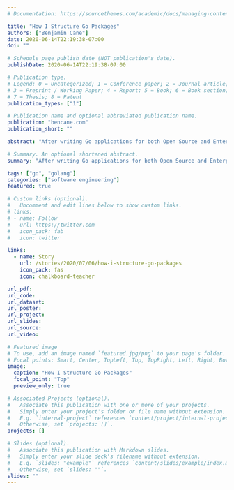 ```yaml
---
# Documentation: https://sourcethemes.com/academic/docs/managing-content/

title: "How I Structure Go Packages"
authors: ["Benjamin Cane"]
date: 2020-06-14T22:19:38-07:00
doi: ""

# Schedule page publish date (NOT publication's date).
publishDate: 2020-06-14T22:19:38-07:00

# Publication type.
# Legend: 0 = Uncategorized; 1 = Conference paper; 2 = Journal article;
# 3 = Preprint / Working Paper; 4 = Report; 5 = Book; 6 = Book section;
# 7 = Thesis; 8 = Patent
publication_types: ["1"]

# Publication name and optional abbreviated publication name.
publication: "bencane.com"
publication_short: ""

abstract: "After writing Go applications for both Open Source and Enterprise use. I've learned a few things about how to effectively structure Go packages. How to make them easier to test, easier to share and more importantly, production ready. Checkout this story to learn more."

# Summary. An optional shortened abstract.
summary: "After writing Go applications for both Open Source and Enterprise use. I've learned a few things about how to effectively structure Go packages. How to make them easier to test, easier to share and more importantly, production ready."

tags: ["go", "golang"]
categories: ["software engineering"]
featured: true

# Custom links (optional).
#   Uncomment and edit lines below to show custom links.
# links:
# - name: Follow
#   url: https://twitter.com
#   icon_pack: fab
#   icon: twitter

links:
  - name: Story
    url: /stories/2020/07/06/how-i-structure-go-packages
    icon_pack: fas
    icon: chalkboard-teacher

url_pdf:
url_code:
url_dataset:
url_poster:
url_project:
url_slides:
url_source:
url_video:

# Featured image
# To use, add an image named `featured.jpg/png` to your page's folder. 
# Focal points: Smart, Center, TopLeft, Top, TopRight, Left, Right, BottomLeft, Bottom, BottomRight.
image:
  caption: "How I Structure Go Packages"
  focal_point: "Top"
  preview_only: true

# Associated Projects (optional).
#   Associate this publication with one or more of your projects.
#   Simply enter your project's folder or file name without extension.
#   E.g. `internal-project` references `content/project/internal-project/index.md`.
#   Otherwise, set `projects: []`.
projects: []

# Slides (optional).
#   Associate this publication with Markdown slides.
#   Simply enter your slide deck's filename without extension.
#   E.g. `slides: "example"` references `content/slides/example/index.md`.
#   Otherwise, set `slides: ""`.
slides: ""
---
```

